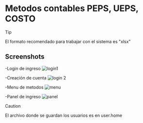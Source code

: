# Metodos contables PEPS, UEPS, COSTO

>[!TIP]
>El formato recomendado para trabajar con el sistema es "xlsx"

## Screenshots
-Login de ingreso
![login1](https://github.com/user-attachments/assets/6565fd7e-f258-4f04-a631-83a4caf0de5d)

-Creación de cuenta
![login 2](https://github.com/user-attachments/assets/9578aaab-747f-41b0-9bef-117492acfe86)

-Menu de metodos
![menu](https://github.com/user-attachments/assets/f672e98f-1f6b-4410-a92b-408f506b2302)

-Panel de ingreso
![panel](https://github.com/user-attachments/assets/34e36476-5d62-42e1-9fb7-639c9b9818eb)

> [!CAUTION]
> El archivo donde se guardan los usuarios es en user.home
